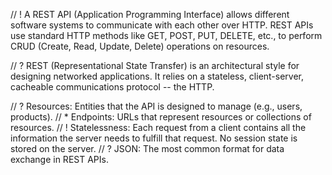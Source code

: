 // ! A REST API (Application Programming Interface) allows different software systems to communicate with each other over HTTP. REST APIs use standard HTTP methods like GET, POST, PUT, DELETE, etc., to perform CRUD (Create, Read, Update, Delete) operations on resources.

// ? REST (Representational State Transfer) is an architectural style for designing networked applications. It relies on a stateless, client-server, cacheable communications protocol -- the HTTP.

// ? Resources: Entities that the API is designed to manage (e.g., users, products).
// \* Endpoints: URLs that represent resources or collections of resources.
// ! Statelessness: Each request from a client contains all the information the server needs to fulfill that request. No session state is stored on the server.
// ? JSON: The most common format for data exchange in REST APIs.
